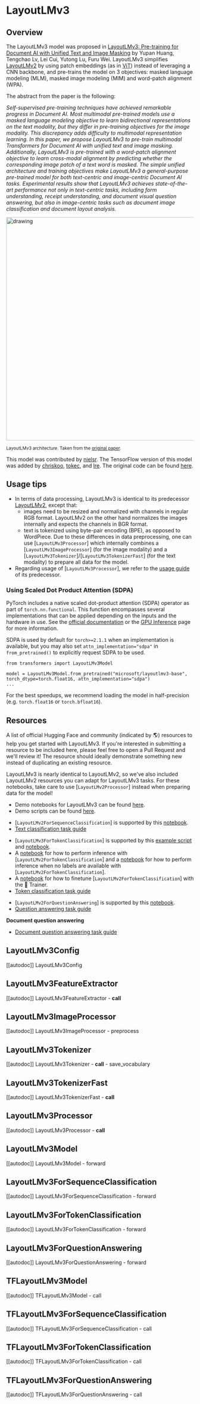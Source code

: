 <!--Copyright 2022 The HuggingFace Team. All rights reserved.

Licensed under the Apache License, Version 2.0 (the "License"); you may not use this file except in compliance with
the License. You may obtain a copy of the License at

http://www.apache.org/licenses/LICENSE-2.0

Unless required by applicable law or agreed to in writing, software distributed under the License is distributed on
an "AS IS" BASIS, WITHOUT WARRANTIES OR CONDITIONS OF ANY KIND, either express or implied. See the License for the
specific language governing permissions and limitations under the License.

⚠️ Note that this file is in Markdown but contain specific syntax for our doc-builder (similar to MDX) that may not be
rendered properly in your Markdown viewer.

-->

# LayoutLMv3

## Overview

The LayoutLMv3 model was proposed in [LayoutLMv3: Pre-training for Document AI with Unified Text and Image Masking](https://arxiv.org/abs/2204.08387) by Yupan Huang, Tengchao Lv, Lei Cui, Yutong Lu, Furu Wei.
LayoutLMv3 simplifies [LayoutLMv2](layoutlmv2) by using patch embeddings (as in [ViT](vit)) instead of leveraging a CNN backbone, and pre-trains the model on 3 objectives: masked language modeling (MLM), masked image modeling (MIM)
and word-patch alignment (WPA).

The abstract from the paper is the following:

*Self-supervised pre-training techniques have achieved remarkable progress in Document AI. Most multimodal pre-trained models use a masked language modeling objective to learn bidirectional representations on the text modality, but they differ in pre-training objectives for the image modality. This discrepancy adds difficulty to multimodal representation learning. In this paper, we propose LayoutLMv3 to pre-train multimodal Transformers for Document AI with unified text and image masking. Additionally, LayoutLMv3 is pre-trained with a word-patch alignment objective to learn cross-modal alignment by predicting whether the corresponding image patch of a text word is masked. The simple unified architecture and training objectives make LayoutLMv3 a general-purpose pre-trained model for both text-centric and image-centric Document AI tasks. Experimental results show that LayoutLMv3 achieves state-of-the-art performance not only in text-centric tasks, including form understanding, receipt understanding, and document visual question answering, but also in image-centric tasks such as document image classification and document layout analysis.*

<img src="https://huggingface.co/datasets/huggingface/documentation-images/resolve/main/layoutlmv3_architecture.png"
alt="drawing" width="600"/>

<small> LayoutLMv3 architecture. Taken from the <a href="https://arxiv.org/abs/2204.08387">original paper</a>. </small>

This model was contributed by [nielsr](https://huggingface.co/nielsr). The TensorFlow version of this model was added by [chriskoo](https://huggingface.co/chriskoo), [tokec](https://huggingface.co/tokec), and [lre](https://huggingface.co/lre). The original code can be found [here](https://github.com/microsoft/unilm/tree/master/layoutlmv3).

## Usage tips

- In terms of data processing, LayoutLMv3 is identical to its predecessor [LayoutLMv2](layoutlmv2), except that:
    - images need to be resized and normalized with channels in regular RGB format. LayoutLMv2 on the other hand normalizes the images internally and expects the channels in BGR format.
    - text is tokenized using byte-pair encoding (BPE), as opposed to WordPiece.
  Due to these differences in data preprocessing, one can use [`LayoutLMv3Processor`] which internally combines a [`LayoutLMv3ImageProcessor`] (for the image modality) and a [`LayoutLMv3Tokenizer`]/[`LayoutLMv3TokenizerFast`] (for the text modality) to prepare all data for the model.
- Regarding usage of [`LayoutLMv3Processor`], we refer to the [usage guide](layoutlmv2#usage-layoutlmv2processor) of its predecessor.

### Using Scaled Dot Product Attention (SDPA)

PyTorch includes a native scaled dot-product attention (SDPA) operator as part of `torch.nn.functional`. This function 
encompasses several implementations that can be applied depending on the inputs and the hardware in use. See the 
[official documentation](https://pytorch.org/docs/stable/generated/torch.nn.functional.scaled_dot_product_attention.html) 
or the [GPU Inference](https://huggingface.co/docs/transformers/main/en/perf_infer_gpu_one#pytorch-scaled-dot-product-attention)
page for more information.

SDPA is used by default for `torch>=2.1.1` when an implementation is available, but you may also set 
`attn_implementation="sdpa"` in `from_pretrained()` to explicitly request SDPA to be used.

```
from transformers import LayoutLMv3Model

model = LayoutLMv3Model.from_pretrained("microsoft/layoutlmv3-base", torch_dtype=torch.float16, attn_implementation="sdpa")
...
```

For the best speedups, we recommend loading the model in half-precision (e.g. `torch.float16` or `torch.bfloat16`).

## Resources

A list of official Hugging Face and community (indicated by 🌎) resources to help you get started with LayoutLMv3. If you're interested in submitting a resource to be included here, please feel free to open a Pull Request and we'll review it! The resource should ideally demonstrate something new instead of duplicating an existing resource.

<Tip>

LayoutLMv3 is nearly identical to LayoutLMv2, so we've also included LayoutLMv2 resources you can adapt for LayoutLMv3 tasks. For these notebooks, take care to use [`LayoutLMv2Processor`] instead when preparing data for the model!

</Tip>

- Demo notebooks for LayoutLMv3 can be found [here](https://github.com/NielsRogge/Transformers-Tutorials/tree/master/LayoutLMv3).
- Demo scripts can be found [here](https://github.com/huggingface/transformers/tree/main/examples/research_projects/layoutlmv3).

<PipelineTag pipeline="text-classification"/>

- [`LayoutLMv2ForSequenceClassification`] is supported by this [notebook](https://colab.research.google.com/github/NielsRogge/Transformers-Tutorials/blob/master/LayoutLMv2/RVL-CDIP/Fine_tuning_LayoutLMv2ForSequenceClassification_on_RVL_CDIP.ipynb).
- [Text classification task guide](../tasks/sequence_classification)

<PipelineTag pipeline="token-classification"/>

- [`LayoutLMv3ForTokenClassification`] is supported by this [example script](https://github.com/huggingface/transformers/tree/main/examples/research_projects/layoutlmv3) and [notebook](https://colab.research.google.com/github/NielsRogge/Transformers-Tutorials/blob/master/LayoutLMv3/Fine_tune_LayoutLMv3_on_FUNSD_(HuggingFace_Trainer).ipynb).
- A [notebook](https://colab.research.google.com/github/NielsRogge/Transformers-Tutorials/blob/master/LayoutLMv2/FUNSD/Inference_with_LayoutLMv2ForTokenClassification.ipynb) for how to perform inference with [`LayoutLMv2ForTokenClassification`] and a [notebook](https://colab.research.google.com/github/NielsRogge/Transformers-Tutorials/blob/master/LayoutLMv2/FUNSD/True_inference_with_LayoutLMv2ForTokenClassification_%2B_Gradio_demo.ipynb) for how to perform inference when no labels are available with [`LayoutLMv2ForTokenClassification`].
- A [notebook](https://colab.research.google.com/github/NielsRogge/Transformers-Tutorials/blob/master/LayoutLMv2/FUNSD/Fine_tuning_LayoutLMv2ForTokenClassification_on_FUNSD_using_HuggingFace_Trainer.ipynb) for how to finetune [`LayoutLMv2ForTokenClassification`] with the 🤗 Trainer.
- [Token classification task guide](../tasks/token_classification)

<PipelineTag pipeline="question-answering"/>

- [`LayoutLMv2ForQuestionAnswering`] is supported by this [notebook](https://colab.research.google.com/github/NielsRogge/Transformers-Tutorials/blob/master/LayoutLMv2/DocVQA/Fine_tuning_LayoutLMv2ForQuestionAnswering_on_DocVQA.ipynb).
- [Question answering task guide](../tasks/question_answering)

**Document question answering**
- [Document question answering task guide](../tasks/document_question_answering)

## LayoutLMv3Config

[[autodoc]] LayoutLMv3Config

## LayoutLMv3FeatureExtractor

[[autodoc]] LayoutLMv3FeatureExtractor
    - __call__

## LayoutLMv3ImageProcessor

[[autodoc]] LayoutLMv3ImageProcessor
    - preprocess

## LayoutLMv3Tokenizer

[[autodoc]] LayoutLMv3Tokenizer
    - __call__
    - save_vocabulary

## LayoutLMv3TokenizerFast

[[autodoc]] LayoutLMv3TokenizerFast
    - __call__

## LayoutLMv3Processor

[[autodoc]] LayoutLMv3Processor
    - __call__

<frameworkcontent>
<pt>

## LayoutLMv3Model

[[autodoc]] LayoutLMv3Model
    - forward

## LayoutLMv3ForSequenceClassification

[[autodoc]] LayoutLMv3ForSequenceClassification
    - forward

## LayoutLMv3ForTokenClassification

[[autodoc]] LayoutLMv3ForTokenClassification
    - forward

## LayoutLMv3ForQuestionAnswering

[[autodoc]] LayoutLMv3ForQuestionAnswering
    - forward

</pt>
<tf>

## TFLayoutLMv3Model

[[autodoc]] TFLayoutLMv3Model
    - call

## TFLayoutLMv3ForSequenceClassification

[[autodoc]] TFLayoutLMv3ForSequenceClassification
    - call

## TFLayoutLMv3ForTokenClassification

[[autodoc]] TFLayoutLMv3ForTokenClassification
    - call

## TFLayoutLMv3ForQuestionAnswering

[[autodoc]] TFLayoutLMv3ForQuestionAnswering
    - call

</tf>
</frameworkcontent>

